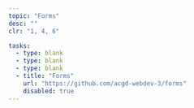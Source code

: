```yaml
---
topic: "Forms"
desc: ""
clr: "1, 4, 6"

tasks:
  - type: blank
  - type: blank
  - type: blank
  - title: "Forms"
    url: "https://github.com/acgd-webdev-3/forms"
    disabled: true
---
```


